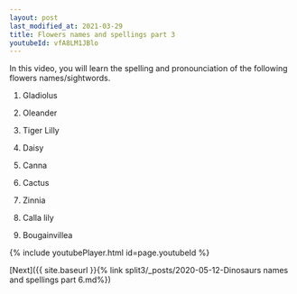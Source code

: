 ```yaml
---
layout: post
last_modified_at: 2021-03-29
title: Flowers names and spellings part 3
youtubeId: vfA8LM1JBlo
---
```

 
 
In this video, you will learn the spelling and pronounciation of the following flowers names/sightwords.

1) Gladiolus

2) Oleander

3) Tiger Lilly

4) Daisy

5) Canna

6) Cactus

7) Zinnia

8) Calla lily

9) Bougainvillea

 
 
 
{% include youtubePlayer.html id=page.youtubeId %}
 
 

[Next]({{ site.baseurl }}{% link  split3/_posts/2020-05-12-Dinosaurs names and spellings part 6.md%})
 

